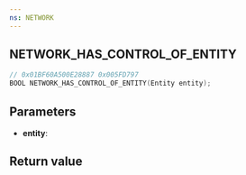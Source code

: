 ```yaml
---
ns: NETWORK
---
```

## NETWORK_HAS_CONTROL_OF_ENTITY

```c
// 0x01BF60A500E28887 0x005FD797
BOOL NETWORK_HAS_CONTROL_OF_ENTITY(Entity entity);
```


## Parameters
* **entity**: 

## Return value

